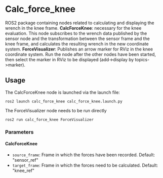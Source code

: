 # Calc_force_knee

ROS2 package containing nodes related to calculating and displaying the wrench in the knee frame. 
**CalcForceKnee**: necessary for the knee evaluation. This node subscribes to the wrench data published by the sensor node and the transformation between the sensor frame and the knee frame, and calculates the resulting wrench in the new coordinate system. 
**ForceVisualizer**: Publishes an arrow marker for RViz in the knee coordinate system. Run the node after the other nodes have been started, then select the marker in RViz to be displayed (add->display by topics->marker). 

## Usage

The CalcForceKnee node is launched via the launch file:
```
ros2 launch calc_force_knee calc_force_knee.launch.py
```
The ForceVisualizer node needs to be run directly
```
ros2 run calc_force_knee ForceVisualizer
```

### Parameters

#### CalcForceKnee

- `source_frame`: Frame in which the forces have been recorded. Default: "sensor_ref"
- `target_frame`: Frame in which the forces need to be calculated. Default: "knee_ref"
